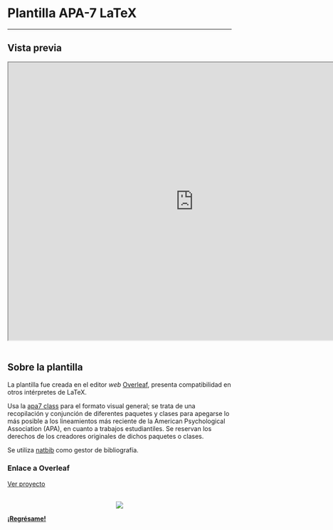 # Plantilla APA-7 LaTeX

***

## Vista previa

<center><iframe src="https://drive.google.com/file/d/1jSTj-15-ZTI0jEQpaq22Rs_HC10hCXop/preview" width="832" height="624" allow="autoplay"></iframe></center>

<br>

## Sobre la plantilla

La plantilla fue creada en el editor _web_ [Overleaf](https://es.overleaf.com/), presenta compatibilidad en otros intérpretes de LaTeX.

Usa la [apa7 class](https://ctan.math.washington.edu/tex-archive/macros/latex/contrib/apa7/apa7.pdf) para el formato visual general; se trata de una recopilación y conjunción de diferentes paquetes y clases para apegarse lo más posible a los lineamientos más reciente de la American Psychological Association (APA), en cuanto a trabajos estudiantiles. Se reservan los derechos de los creadores originales de dichos paquetes o clases. 

Se utiliza [natbib](https://es.overleaf.com/learn/latex/Bibliography_management_with_natbib) como gestor de bibliografía.

### Enlace a Overleaf

[Ver proyecto](https://es.overleaf.com/latex/templates/plantilla-apa7/swsvntsgyvbx)

<!--- 

<br>

## Código fuente

```latex
% Última actualización: 25/07/2021

% Preámbulo
\documentclass[stu, 12pt, letterpaper, donotrepeattitle, floatsintext, natbib]{apa7}
\usepackage[utf8]{inputenc}
\usepackage{comment}
\usepackage{marvosym}
\usepackage{graphicx}
\usepackage{float}
\usepackage[normalem]{ulem}
\usepackage[spanish]{babel} 
\selectlanguage{spanish}
\useunder{\uline}{\ul}{}
\newcommand{\myparagraph}[1]{\paragraph{#1}\mbox{}\\}

% Portada
\thispagestyle{empty}
\title{\Large Título del documento}
\author{Autor(a) \\Autor(a) \\Autor(a)}
%\author{Autor(a) I, Autor(a) II, Autor(a) III, Autor(a) X}
\affiliation{Nombre de la institución}
\course{Código del curso: Nombre del curso}
\professor{Nombre del docente}
\duedate{Fecha}
\begin{document}
\maketitle

% Índices
\pagenumbering{roman}
    % Contenido
\renewcommand\contentsname{\largeÍndice}
\tableofcontents
\setcounter{tocdepth}{2}
\newpage
    % Fíguras
\renewcommand{\listfigurename}{\largeÍndice de fíguras}
\listoffigures
\newpage
    % Tablas
\renewcommand{\listtablename}{\largeÍndice de tablas}
\listoftables
\newpage

% Cuerpo
\pagenumbering{arabic}
\section{\large Título I}

\noindent \maskCitet{cervantes1999}\\
En un lugar de la Mancha, de cuyo nombre no quiero acordarme, 
no ha mucho tiempo que vivía un hidalgo de los de lanza en astillero, 
adarga antigua, rocín flaco y galgo corredor.
\subsection{Título II} 
Una olla de algo más vaca que carnero, salpicón las más noches, duelos y quebrantos los sábados, 
lantejas los viernes, algún palomino de añadidura los domingos, 
consumían las tres partes de su hacienda.

\subsubsection{Título III}
El resto della concluían sayo de velarte, calzas de velludo para las fiestas, 
con sus pantuflos de lo mesmo, y los días de entresemana se honraba con su vellorí de lo más fino.

\paragraph{Título IV}
Tenía en su casa una ama que pasaba de los cuarenta, y una sobrina que no llegaba a los veinte, 
y un mozo de campo y plaza, que así ensillaba el rocín como tomaba la podadera.

\myparagraph{Título IV ii}
Frisaba la edad de nuestro hidalgo con los cincuenta años; 
era de complexión recia, seco de carnes, enjuto de rostro, gran madrugador y amigo de la caza. 
\subparagraph{Título V}
Quieren decir que tenía el sobrenombre de Quijada, o Quesada, 
que en esto hay alguna diferencia en los autores que deste caso escriben; 
aunque por conjeturas verosímiles se deja entender que se llamaba Quijana.

\newpage
% Referencias
\renewcommand\refname{\large\textbf{Referencias}}
\bibliography{mibibliografia}

\end{document}
```
<br>
-->

<br>

<center> <img src="https://img.shields.io/badge/License-CC\_BY--SA\_4.0-lightgrey.svg"> </center> 

**[¡Regrésame!](/index)**